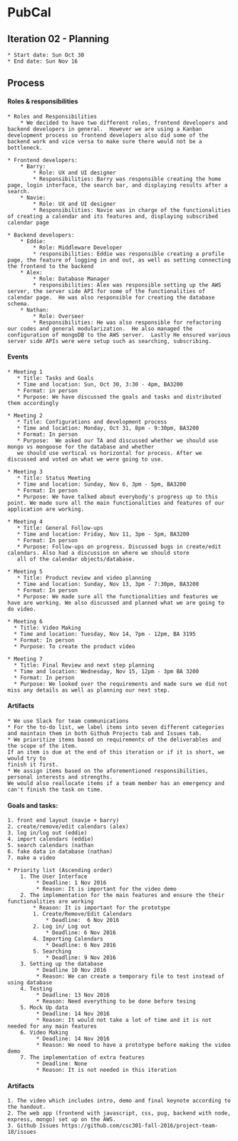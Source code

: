 # PubCal

## Iteration 02 - Planning

    * Start date: Sun Oct 30
    * End date: Sun Nov 16

## Process

#### Roles & responsibilities
    * Roles and Responsibilities
        * We decided to have two different roles, frontend developers and backend developers in general.  However we are using a Kanban development process so frontend developers also did some of the backend work and vice versa to make sure there would not be a bottleneck.

    * Frontend developers:
        * Barry:
            * Role: UX and UI designer
            * Responsibilities: Barry was responsible creating the home page, login interface, the search bar, and displaying results after a search.
        * Navie:
            * Role: UX and UI designer
            * Responsibilities: Navie was in charge of the functionalities of creating a calendar and its features and, displaying subscribed calendar page

    * Backend developers:
        * Eddie:
            * Role: Middleware Developer
            * responsibilities: Eddie was responsible creating a profile page, the feature of logging in and out, as well as setting connecting the frontend to the backend
        * Alex:
            * Role: Database Manager
            * responsibilities: Alex was responsible setting up the AWS server, the server side API for some of the functionalities of calendar page.  He was also responsible for creating the database schema.
        * Nathan:
            * Role: Overseer
            * Responsibilities: He was also responsible for refactoring our codes and general modularization.  He also managed the configuration of mongoDB to the AWS server.  Lastly He ensured various server side APIs were were setup such as searching, subscribing.  

#### Events
    * Meeting 1
       * Title: Tasks and Goals
       * Time and location: Sun, Oct 30, 3:30 - 4pm, BA3200
       * Format: in person
       * Purpose: We have discussed the goals and tasks and distributed them accordingly

    * Meeting 2
       * Title: Configurations and development process
       * Time and location: Monday, Oct 31, 8pm - 9:30pm, BA3200
       * Format: In person
       * Purpose:  We asked our TA and discussed whether we should use mongo vs mongoose for the database and whether
       we should use vertical vs horizontal for process. After we discussed and voted on what we were going to use.

    * Meeting 3
       * Title: Status Meeting
       * Time and location: Sunday, Nov 6, 3pm - 5pm, BA3200
       * Format: In person
       * Purpose: We have talked about everybody's progress up to this point. We made sure all the main functionalities and features of our application are working.

    * Meeting 4
       * Title: General Follow-ups
       * Time and location: Friday, Nov 11, 3pm - 5pm, BA3200
       * Format: In person
       * Purpose: Follow-ups on progress. Discussed bugs in create/edit calendars. Also had a discussion on where we should store
       all of the calendar objects/database.

    * Meeting 5
       * Title: Product review and video planning
       * Time and location: Sunday, Nov 13, 3pm - 7:30pm, BA3200
       * Format: In person
       * Purpose: We made sure all the functionalities and features we have are working. We also discussed and planned what we are going to do video.

    * Meeting 6
      * Title: Video Making
      * Time and location: Tuesday, Nov 14, 7pm - 12pm, BA 3195
      * Format: In person
      * Purpose: To create the product video

    * Meeting 7
      * Title: Final Review and next step planning
      * Time and location: Wednesday, Nov 15, 12pm - 3pm BA 3200
      * Format: In person
      * Purpose: We looked over the requirements and made sure we did not miss any details as well as planning our next step.

#### Artifacts
    * We use Slack for team communications
    * For the to-do list, we label items into seven different categories and maintain them in both Github Projects tab and Issues tab.
    * We prioritize items based on requirements of the deliverables and the scope of the item.
    If an item is due at the end of this iteration or if it is short, we would try to
    finish it first.
    * We assign items based on the aforementioned responsibilities, personal interests and strengths.
    We would also reallocate items if a team member has an emergency and can't finish the task on time.

#### Goals and tasks:
    1. front end layout (navie + barry)
    2. create/remove/edit calendars (alex)
    3. log in/log out (eddie)
    4. import calendars (eddie)
    5. search calendars (nathan
    6. fake data in database (nathan)
    7. make a video

    * Priority list (Ascending order)
        1. The User Interface
             * Deadline: 1 Nov 2016
             * Reason: It is important for the video demo
        2. The implementation for the main features and ensure the their functionalities are working
            * Reason: It is important for the prototype
            1. Create/Remove/Edit Calendars
                * Deadline:  6 Nov 2016
            2. Log in/ Log out
                * Deadline: 6 Nov 2016
            4. Importing Calendars
                * Deadline: 6 Nov 2016
            5. Searching
                * Deadline: 9 Nov 2016
        3. Setting up the database
             * Deadline 10 Nov 2016
             * Reason: We can create a temporary file to test instead of using database
        4. Testing
             * Deadline: 13 Nov 2016
             * Reason: Need everything to be done before tesing
        5. Mock Up data
             * Deadline: 14 Nov 2016
             * Reason: It would not take a lot of time and it is not needed for any main features
        6. Video Making
             * Deadline: 14 Nov 2016
             * Reason: We need to have a prototype before making the video demo
        7. The implementation of extra features
             * Deadline: None
             * Reason: It is not needed in this iteration

#### Artifacts
    1. The video which includes intro, demo and final keynote according to the handout.
    2. The web app (frontend with javascript, css, pug, backend with node, express, mongo) set up on the AWS.
    3. Github Issues https://github.com/csc301-fall-2016/project-team-18/issues
